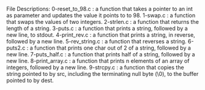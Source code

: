 File Descriptions:
0-reset_to_98.c : a function that takes a pointer to an int as parameter and updates the value it points to to 98.
1-swap.c : a function that swaps the values of two integers.
2-strlen.c : a function that returns the length of a string.
3-puts.c : a function that prints a string, followed by a new line, to stdout.
4-print_rev.c : a function that prints a string, in reverse, followed by a new line.
5-rev_string.c : a function that reverses a string.
6-puts2.c : a function that prints one char out of 2 of a string, followed by a new line.
7-puts_half.c : a function that prints half of a string, followed by a new line.
8-print_array.c : a function that prints n elements of an array of integers, followed by a new line.
9-strcpy.c : a function that copies the string pointed to by src, including the terminating null byte (\0), to the buffer pointed to by dest.
